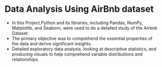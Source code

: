 # Data Analysis Using AirBnb dataset
* In this Project,Python and its libraries, including Pandas, NumPy, Matplotlib, and Seaborn, were used to do a detailed study of the Airbnb Dataset.
* The primary objective was to comprehend the essential properties of the data and derive significant insights.
* Detailed exploratory data analysis, looking at descriptive statistics, and producing visuals to help comprehend variable distributions and relationships. 


